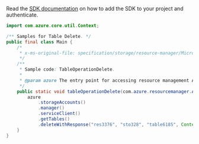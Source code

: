 Read the [SDK documentation](https://github.com/Azure/azure-sdk-for-java/blob/azure-resourcemanager_2.15.0/sdk/resourcemanager/azure-resourcemanager/README.md) on how to add the SDK to your project and authenticate.

```java
import com.azure.core.util.Context;

/** Samples for Table Delete. */
public final class Main {
    /*
     * x-ms-original-file: specification/storage/resource-manager/Microsoft.Storage/stable/2021-09-01/examples/TableOperationDelete.json
     */
    /**
     * Sample code: TableOperationDelete.
     *
     * @param azure The entry point for accessing resource management APIs in Azure.
     */
    public static void tableOperationDelete(com.azure.resourcemanager.AzureResourceManager azure) {
        azure
            .storageAccounts()
            .manager()
            .serviceClient()
            .getTables()
            .deleteWithResponse("res3376", "sto328", "table6185", Context.NONE);
    }
}
```
